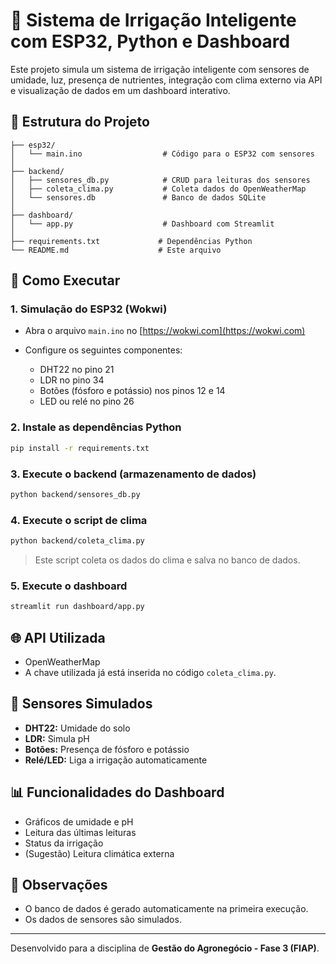 # 🌿 Sistema de Irrigação Inteligente com ESP32, Python e Dashboard

Este projeto simula um sistema de irrigação inteligente com sensores de umidade, luz, presença de nutrientes, integração com clima externo via API e visualização de dados em um dashboard interativo.

## 📁 Estrutura do Projeto

```
├── esp32/
│   └── main.ino                  # Código para o ESP32 com sensores
│
├── backend/
│   ├── sensores_db.py            # CRUD para leituras dos sensores
│   ├── coleta_clima.py           # Coleta dados do OpenWeatherMap
│   └── sensores.db               # Banco de dados SQLite
│
├── dashboard/
│   └── app.py                    # Dashboard com Streamlit
│
├── requirements.txt             # Dependências Python
└── README.md                    # Este arquivo
```

## 🚀 Como Executar

### 1. Simulação do ESP32 (Wokwi)

* Abra o arquivo `main.ino` no [https://wokwi.com](https://wokwi.com)
* Configure os seguintes componentes:

  * DHT22 no pino 21
  * LDR no pino 34
  * Botões (fósforo e potássio) nos pinos 12 e 14
  * LED ou relé no pino 26

### 2. Instale as dependências Python

```bash
pip install -r requirements.txt
```

### 3. Execute o backend (armazenamento de dados)

```bash
python backend/sensores_db.py
```

### 4. Execute o script de clima

```bash
python backend/coleta_clima.py
```

> Este script coleta os dados do clima e salva no banco de dados.

### 5. Execute o dashboard

```bash
streamlit run dashboard/app.py
```

## 🌐 API Utilizada

* OpenWeatherMap
* A chave utilizada já está inserida no código `coleta_clima.py`.

## 🧠 Sensores Simulados

* **DHT22:** Umidade do solo
* **LDR:** Simula pH
* **Botões:** Presença de fósforo e potássio
* **Relé/LED:** Liga a irrigação automaticamente

## 📊 Funcionalidades do Dashboard

* Gráficos de umidade e pH
* Leitura das últimas leituras
* Status da irrigação
* (Sugestão) Leitura climática externa

## 📌 Observações

* O banco de dados é gerado automaticamente na primeira execução.
* Os dados de sensores são simulados.

---

Desenvolvido para a disciplina de **Gestão do Agronegócio - Fase 3 (FIAP)**.

